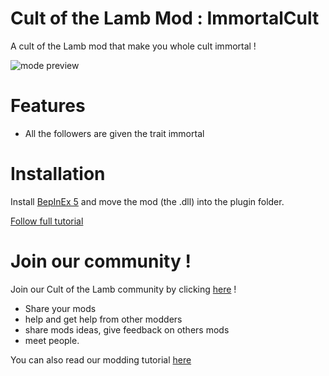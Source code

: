 # Cult of the Lamb Mod : ImmortalCult

A cult of the Lamb mod that make you whole cult immortal !

![mode preview](https://i.imgur.com/ZFzBV77.png)

# Features

* All the followers are given the trait immortal

# Installation

Install [BepInEx 5](https://github.com/BepInEx/BepInEx/releases) and move the mod (the .dll) into the plugin folder.

[Follow full tutorial](https://pebloop.notion.site/How-to-install-a-mod-aec545cc219e48e29b3d3587ca1cf83e)

# Join our community !

Join our Cult of the Lamb community by clicking [here](https://discord.com/invite/MUjww9ndx2) !

* Share your mods
* help and get help from other modders
* share mods ideas, give feedback on others mods
* meet people.

You can also read our modding tutorial [here](https://pebloop.notion.site/pebloop/Cult-of-the-Lamb-Modding-dbc44bff70f6465d9abdb9e6f29fb6cd)